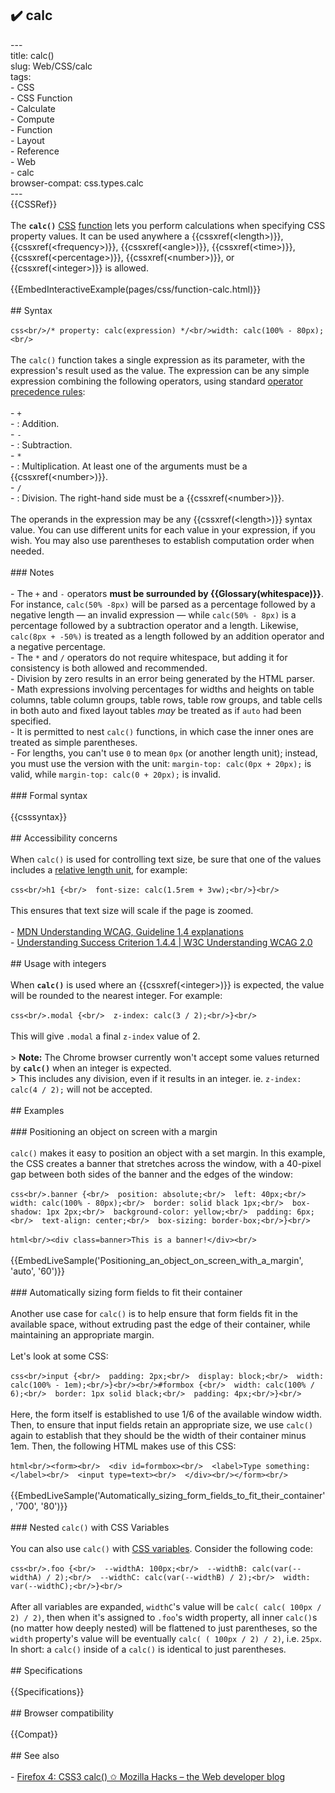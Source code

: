 ## ✔️ calc 
 ---<br/>title: calc()<br/>slug: Web/CSS/calc<br/>tags:<br/>  - CSS<br/>  - CSS Function<br/>  - Calculate<br/>  - Compute<br/>  - Function<br/>  - Layout<br/>  - Reference<br/>  - Web<br/>  - calc<br/>browser-compat: css.types.calc<br/>---<br/>{{CSSRef}}<br/><br/>The **`calc()`** [CSS](/en-US/docs/Web/CSS) [function](/en-US/docs/Web/CSS/CSS_Functions) lets you perform calculations when specifying CSS property values. It can be used anywhere a {{cssxref(&lt;length&gt;)}}, {{cssxref(&lt;frequency&gt;)}}, {{cssxref(&lt;angle&gt;)}}, {{cssxref(&lt;time&gt;)}}, {{cssxref(&lt;percentage&gt;)}}, {{cssxref(&lt;number&gt;)}}, or {{cssxref(&lt;integer&gt;)}} is allowed.<br/><br/>{{EmbedInteractiveExample(pages/css/function-calc.html)}}<br/><br/>## Syntax<br/><br/>```css<br/>/* property: calc(expression) */<br/>width: calc(100% - 80px);<br/>```<br/><br/>The `calc()` function takes a single expression as its parameter, with the expression's result used as the value. The expression can be any simple expression combining the following operators, using standard [operator precedence rules](/en-US/docs/Learn/JavaScript/First_steps/Math#operator_precedence):<br/><br/>- `+`<br/>  - : Addition.<br/>- `-`<br/>  - : Subtraction.<br/>- `*`<br/>  - : Multiplication. At least one of the arguments must be a {{cssxref(&lt;number&gt;)}}.<br/>- `/`<br/>  - : Division. The right-hand side must be a {{cssxref(&lt;number&gt;)}}.<br/><br/>The operands in the expression may be any {{cssxref(&lt;length&gt;)}} syntax value. You can use different units for each value in your expression, if you wish. You may also use parentheses to establish computation order when needed.<br/><br/>### Notes<br/><br/>- The `+` and `-` operators **must be surrounded by {{Glossary(whitespace)}}**. For instance, `calc(50% -8px)` will be parsed as a percentage followed by a negative length — an invalid expression — while `calc(50% - 8px)` is a percentage followed by a subtraction operator and a length. Likewise, `calc(8px + -50%)` is treated as a length followed by an addition operator and a negative percentage.<br/>- The `*` and `/` operators do not require whitespace, but adding it for consistency is both allowed and recommended.<br/>- Division by zero results in an error being generated by the HTML parser.<br/>- Math expressions involving percentages for widths and heights on table columns, table column groups, table rows, table row groups, and table cells in both auto and fixed layout tables _may_ be treated as if `auto` had been specified.<br/>- It is permitted to nest `calc()` functions, in which case the inner ones are treated as simple parentheses.<br/>- For lengths, you can't use `0` to mean `0px` (or another length unit); instead, you must use the version with the unit: `margin-top: calc(0px + 20px);` is valid, while `margin-top: calc(0 + 20px);` is invalid.<br/><br/>### Formal syntax<br/><br/>{{csssyntax}}<br/><br/>## Accessibility concerns<br/><br/>When `calc()` is used for controlling text size, be sure that one of the values includes a [relative length unit](/en-US/docs/Web/CSS/length#relative_length_units), for example:<br/><br/>```css<br/>h1 {<br/>  font-size: calc(1.5rem + 3vw);<br/>}<br/>```<br/><br/>This ensures that text size will scale if the page is zoomed.<br/><br/>- [MDN Understanding WCAG, Guideline 1.4 explanations](/en-US/docs/Web/Accessibility/Understanding_WCAG/Perceivable#guideline_1.4_make_it_easier_for_users_to_see_and_hear_content_including_separating_foreground_from_background)<br/>- [Understanding Success Criterion 1.4.4 | W3C Understanding WCAG 2.0](https://www.w3.org/TR/UNDERSTANDING-WCAG20/visual-audio-contrast-scale.html)<br/><br/>## Usage with integers<br/><br/>When **`calc()`** is used where an {{cssxref(&lt;integer&gt;)}} is expected, the value will be rounded to the nearest integer. For example:<br/><br/>```css<br/>.modal {<br/>  z-index: calc(3 / 2);<br/>}<br/>```<br/><br/>This will give `.modal` a final `z-index` value of 2.<br/><br/>> **Note:** The Chrome browser currently won't accept some values returned by **`calc()`** when an integer is expected.<br/>> This includes any division, even if it results in an integer. ie. `z-index: calc(4 / 2);` will not be accepted.<br/><br/>## Examples<br/><br/>### Positioning an object on screen with a margin<br/><br/>`calc()` makes it easy to position an object with a set margin. In this example, the CSS creates a banner that stretches across the window, with a 40-pixel gap between both sides of the banner and the edges of the window:<br/><br/>```css<br/>.banner {<br/>  position: absolute;<br/>  left: 40px;<br/>  width: calc(100% - 80px);<br/>  border: solid black 1px;<br/>  box-shadow: 1px 2px;<br/>  background-color: yellow;<br/>  padding: 6px;<br/>  text-align: center;<br/>  box-sizing: border-box;<br/>}<br/>```<br/><br/>```html<br/><div class=banner>This is a banner!</div><br/>```<br/><br/>{{EmbedLiveSample('Positioning_an_object_on_screen_with_a_margin', 'auto', '60')}}<br/><br/>### Automatically sizing form fields to fit their container<br/><br/>Another use case for `calc()` is to help ensure that form fields fit in the available space, without extruding past the edge of their container, while maintaining an appropriate margin.<br/><br/>Let's look at some CSS:<br/><br/>```css<br/>input {<br/>  padding: 2px;<br/>  display: block;<br/>  width: calc(100% - 1em);<br/>}<br/><br/>#formbox {<br/>  width: calc(100% / 6);<br/>  border: 1px solid black;<br/>  padding: 4px;<br/>}<br/>```<br/><br/>Here, the form itself is established to use 1/6 of the available window width. Then, to ensure that input fields retain an appropriate size, we use `calc()` again to establish that they should be the width of their container minus 1em. Then, the following HTML makes use of this CSS:<br/><br/>```html<br/><form><br/>  <div id=formbox><br/>  <label>Type something:</label><br/>  <input type=text><br/>  </div><br/></form><br/>```<br/><br/>{{EmbedLiveSample('Automatically_sizing_form_fields_to_fit_their_container', '700', '80')}}<br/><br/>### Nested `calc()` with CSS Variables<br/><br/>You can also use `calc()` with [CSS variables](/en-US/docs/Web/CSS/CSS_Variables). Consider the following code:<br/><br/>```css<br/>.foo {<br/>  --widthA: 100px;<br/>  --widthB: calc(var(--widthA) / 2);<br/>  --widthC: calc(var(--widthB) / 2);<br/>  width: var(--widthC);<br/>}<br/>```<br/><br/>After all variables are expanded, `widthC`'s value will be `calc( calc( 100px / 2) / 2)`, then when it's assigned to `.foo`'s width property, all inner `calc()`s (no matter how deeply nested) will be flattened to just parentheses, so the `width` property's value will be eventually `calc( ( 100px / 2) / 2)`, i.e. `25px`. In short: a `calc()` inside of a `calc()` is identical to just parentheses.<br/><br/>## Specifications<br/><br/>{{Specifications}}<br/><br/>## Browser compatibility<br/><br/>{{Compat}}<br/><br/>## See also<br/><br/>- [Firefox 4: CSS3 calc() ✩ Mozilla Hacks – the Web developer blog](https://hacks.mozilla.org/2010/06/css3-calc/)<br/>